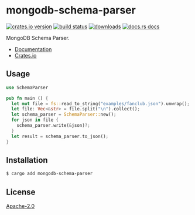 # mongodb-schema-parser
[![crates.io version][1]][2] [![build status][3]][4]
[![downloads][5]][6] [![docs.rs docs][7]][8]

MongoDB Schema Parser.

- [Documentation][8]
- [Crates.io][2]

## Usage
```rust
use SchemaParser

pub fn main () {
  let mut file = fs::read_to_string("examples/fanclub.json").unwrap();
  let file: Vec<&str> = file.split("\n").collect();
  let schema_parser = SchemaParser::new();
  for json in file {
    schema_parser.write(&json)?;
  }
  let result = schema_parser.to_json();
}
```

## Installation
```sh
$ cargo add mongodb-schema-parser 
```

## License
[Apache-2.0](./LICENSE)

[1]: https://img.shields.io/crates/v/mongodb-schema-parser.svg?style=flat-square
[2]: https://crates.io/crates/mongodb-schema-parser
[3]: https://img.shields.io/travis/lrlna/mongodb-schema-parser.svg?style=flat-square
[4]: https://travis-ci.org/lrlna/mongodb-schema-parser
[5]: https://img.shields.io/crates/d/mongodb-schema-parser.svg?style=flat-square
[6]: https://crates.io/crates/mongodb-schema-parser
[7]: https://img.shields.io/badge/docs-latest-blue.svg?style=flat-square
[8]: https://docs.rs/mongodb-schema-parser
